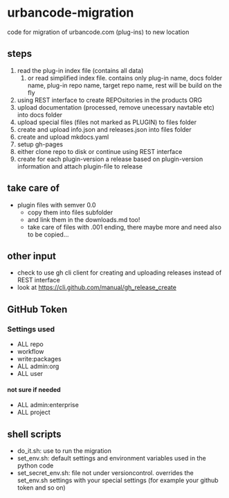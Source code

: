 # urbancode-migration

code for migration of urbancode.com (plug-ins) to new location

## steps

1. read the plug-in index file (contains all data)
   1. or read simplified index file. contains only plug-in name, docs folder name, plug-in repo name, target repo name, rest will be build on the fly
2. using REST interface to create REPOsitories in the products ORG
3. upload documentation (processed, remove unecessary navtable etc) into docs folder
4. upload special files (files not marked as PLUGIN) to files folder
5. create and upload info.json and releases.json into files folder
6. create and upload mkdocs.yaml
7. setup gh-pages
8. either clone repo to disk or continue using REST interface
9. create for each plugin-version a release based on plugin-version information and attach plugin-file to release

## take care of

- plugin files with semver 0.0
  - copy them into files subfolder
  - and link them in the downloads.md too!
  - take care of files with .001 ending, there maybe more and need also to be copied...

## other input

- check to use gh cli client for creating and uploading releases instead of REST interface
- look at <https://cli.github.com/manual/gh_release_create>

## GitHub Token

### Settings used

- ALL repo
- workflow
- write:packages
- ALL admin:org
- ALL user

#### not sure if needed

- ALL admin:enterprise
- ALL project

## shell scripts

- do_it.sh: use to run the migration
- set_env.sh: default settings and environment variables used in the python code
- set_secret_env.sh: file not under versioncontrol. overrides the set_env.sh settings with your special settings (for example your github token and so on)